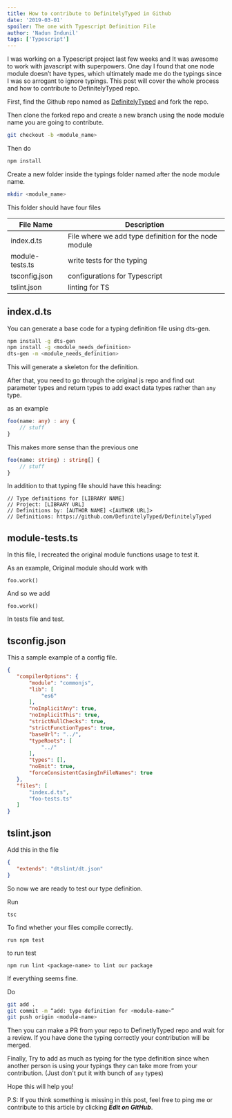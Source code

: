 ```yaml
---
title: How to contribute to DefinitelyTyped in Github
date: '2019-03-01'
spoiler: The one with Typescript Definition File
author: 'Nadun Indunil'
tags: ['Typescript']
---
```


I was working on a Typescript project last few weeks and It was awesome to work with javascript with superpowers. One day I found that one node module doesn’t have types, which ultimately made me do the typings since I was so arrogant to ignore typings. This post will cover the whole process and how to contribute to DefinitelyTyped repo.

First, find the Github repo named as [DefinitelyTyped](https://github.com/DefinitelyTyped/DefinitelyTyped) and fork the repo.

Then clone the forked repo and create a new branch using the node module name you are going to contribute.

```bash
git checkout -b <module_name>
```

Then do

```bash
npm install
```

Create a new folder inside the typings folder named after the node module name.

```bash
mkdir <module_name>
```

This folder should have four files

| File Name   |      Description      |
|----------|---------------|
| index.d.ts |  File where we add type definition for the node module |
| module-tests.ts |    write tests for the typing   |
| tsconfig.json | configurations for Typescript |
| tslint.json |    linting for TS   |

## index.d.ts

You can generate a base code for a typing definition file using dts-gen.

```bash
npm install -g dts-gen
npm install -g <module_needs_definition>
dts-gen -m <module_needs_definition>
```

This will generate a skeleton for the definition.

After that, you need to go through the original js repo and find out parameter types and return types to add exact data types rather than `any` type.

as an example

```typescript
foo(name: any) : any {
    // stuff
}
```

This makes more sense than the previous one
```typescript
foo(name: string) : string[] {
    // stuff
}
```


In addition to that typing file should have this heading:

```
// Type definitions for [LIBRARY NAME]
// Project: [LIBRARY URL]
// Definitions by: [AUTHOR NAME] <[AUTHOR URL]>
// Definitions: https://github.com/DefinitelyTyped/DefinitelyTyped
```
## module-tests.ts

In this file, I recreated the original module functions usage to test it.

As an example, Original module should work with 
```
foo.work()
```
And so we add 
```
foo.work() 
```
In tests file and test.

## tsconfig.json

This a sample example of a config file.
```json
{
   "compilerOptions": {
       "module": "commonjs",
       "lib": [
           "es6"
       ],
       "noImplicitAny": true,
       "noImplicitThis": true,
       "strictNullChecks": true,
       "strictFunctionTypes": true,
       "baseUrl": "../",
       "typeRoots": [
           "../"
       ],
       "types": [],
       "noEmit": true,
       "forceConsistentCasingInFileNames": true
   },
   "files": [
       "index.d.ts",
       "foo-tests.ts"
   ]
}
```

## tslint.json

Add this in the file
```json
{
   "extends": "dtslint/dt.json"
}
```

So now we are ready to test our type definition.

Run
```
tsc 
```
To find whether your files compile correctly.
```
run npm test 
```
to run test
```
npm run lint <package-name> to lint our package
```
If everything seems fine.

Do
```bash
git add .
git commit -m “add: type definition for <module-name>”
git push origin <module-name>
```

Then you can make a PR from your repo to DefinetlyTyped repo and wait for a review. If you have done the typing correctly your contribution will be merged.

Finally, Try to add as much as typing for the type definition since when another person is using your typings they can take more from your contribution. (Just don't put it with bunch of `any` types)

Hope this will help you!

P.S: If you think something is missing in this post, feel free to ping me or contribute to this article by clicking ***Edit on GitHub***.
